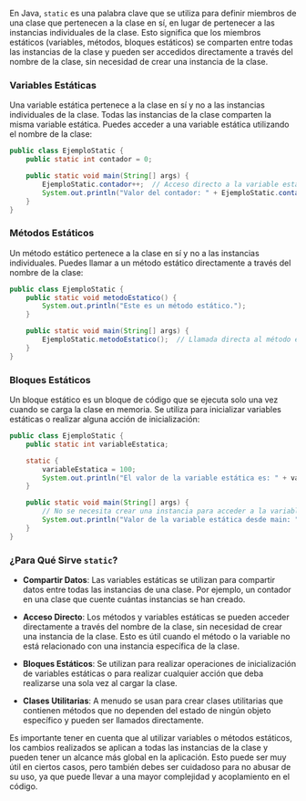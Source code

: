 En Java, `static` es una palabra clave que se utiliza para definir miembros de una clase que pertenecen a la clase en sí, en lugar de pertenecer a las instancias individuales de la clase. Esto significa que los miembros estáticos (variables, métodos, bloques estáticos) se comparten entre todas las instancias de la clase y pueden ser accedidos directamente a través del nombre de la clase, sin necesidad de crear una instancia de la clase.

### Variables Estáticas

Una variable estática pertenece a la clase en sí y no a las instancias individuales de la clase. Todas las instancias de la clase comparten la misma variable estática. Puedes acceder a una variable estática utilizando el nombre de la clase:

```java
public class EjemploStatic {
    public static int contador = 0;

    public static void main(String[] args) {
        EjemploStatic.contador++;  // Acceso directo a la variable estática
        System.out.println("Valor del contador: " + EjemploStatic.contador);
    }
}
```

### Métodos Estáticos

Un método estático pertenece a la clase en sí y no a las instancias individuales. Puedes llamar a un método estático directamente a través del nombre de la clase:

```java
public class EjemploStatic {
    public static void metodoEstatico() {
        System.out.println("Este es un método estático.");
    }

    public static void main(String[] args) {
        EjemploStatic.metodoEstatico();  // Llamada directa al método estático
    }
}
```

### Bloques Estáticos

Un bloque estático es un bloque de código que se ejecuta solo una vez cuando se carga la clase en memoria. Se utiliza para inicializar variables estáticas o realizar alguna acción de inicialización:

```java
public class EjemploStatic {
    public static int variableEstatica;

    static {
        variableEstatica = 100;
        System.out.println("El valor de la variable estática es: " + variableEstatica);
    }

    public static void main(String[] args) {
        // No se necesita crear una instancia para acceder a la variable estática
        System.out.println("Valor de la variable estática desde main: " + EjemploStatic.variableEstatica);
    }
}
```

### ¿Para Qué Sirve `static`?

- **Compartir Datos**: Las variables estáticas se utilizan para compartir datos entre todas las instancias de una clase. Por ejemplo, un contador en una clase que cuente cuántas instancias se han creado.
  
- **Acceso Directo**: Los métodos y variables estáticas se pueden acceder directamente a través del nombre de la clase, sin necesidad de crear una instancia de la clase. Esto es útil cuando el método o la variable no está relacionado con una instancia específica de la clase.

- **Bloques Estáticos**: Se utilizan para realizar operaciones de inicialización de variables estáticas o para realizar cualquier acción que deba realizarse una sola vez al cargar la clase.

- **Clases Utilitarias**: A menudo se usan para crear clases utilitarias que contienen métodos que no dependen del estado de ningún objeto específico y pueden ser llamados directamente.

Es importante tener en cuenta que al utilizar variables o métodos estáticos, los cambios realizados se aplican a todas las instancias de la clase y pueden tener un alcance más global en la aplicación. Esto puede ser muy útil en ciertos casos, pero también debes ser cuidadoso para no abusar de su uso, ya que puede llevar a una mayor complejidad y acoplamiento en el código.